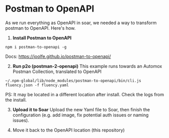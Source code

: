 # Postman to OpenAPI
As we run everything as OpenAPI in soar, we needed a way to transform postman to OpenAPI. Here's how.


1. **Install Postman to OpenAPI**
```
npm i postman-to-openapi -g
```

Docs: https://joolfe.github.io/postman-to-openapi/

2. **Run p2o (postman-2-openapi)**
This example runs towards an Automox Postman Collection, translated to OpenAPI 
```
~/.npm-global/lib/node_modules/postman-to-openapi/bin/cli.js fluency.json -f fluency.yaml
```

PS: It may be located in a different location after install. Check the logs from the install.

3. **Upload it to Soar**
Upload the new Yaml file to Soar, then finish the configuration (e.g. add image, fix potential auth issues or naming issues).

4. Move it back to the OpenAPI location (this repository)
